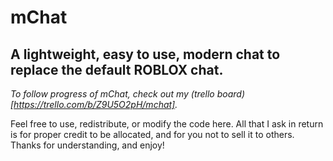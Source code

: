 # mChat
## A lightweight, easy to use, modern chat to replace the default ROBLOX chat.

*To follow progress of mChat, check out my (trello board)[https://trello.com/b/Z9U5O2pH/mchat].*

Feel free to use, redistribute, or modify the code here. All that I ask in return is for proper credit to be allocated, and for you not to sell it to others. Thanks for understanding, and enjoy!
